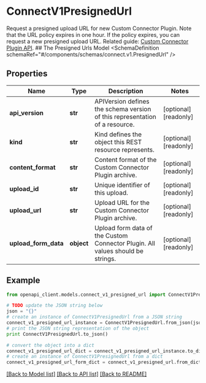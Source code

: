 # ConnectV1PresignedUrl

Request a presigned upload URL for new Custom Connector Plugin. Note that the URL policy expires in one hour. If the policy expires, you can request a new presigned upload URL.  Related guide: [Custom Connector Plugin API](https://docs.confluent.io/cloud/current/connectors/connect-api-section.html).   ## The Presigned Urls Model <SchemaDefinition schemaRef=\"#/components/schemas/connect.v1.PresignedUrl\" />

## Properties
Name | Type | Description | Notes
------------ | ------------- | ------------- | -------------
**api_version** | **str** | APIVersion defines the schema version of this representation of a resource. | [optional] [readonly] 
**kind** | **str** | Kind defines the object this REST resource represents. | [optional] [readonly] 
**content_format** | **str** | Content format of the Custom Connector Plugin archive. | [optional] [readonly] 
**upload_id** | **str** | Unique identifier of this upload. | [optional] [readonly] 
**upload_url** | **str** | Upload URL for the Custom Connector Plugin archive. | [optional] [readonly] 
**upload_form_data** | **object** | Upload form data of the Custom Connector Plugin. All values should be strings. | [optional] [readonly] 

## Example

```python
from openapi_client.models.connect_v1_presigned_url import ConnectV1PresignedUrl

# TODO update the JSON string below
json = "{}"
# create an instance of ConnectV1PresignedUrl from a JSON string
connect_v1_presigned_url_instance = ConnectV1PresignedUrl.from_json(json)
# print the JSON string representation of the object
print ConnectV1PresignedUrl.to_json()

# convert the object into a dict
connect_v1_presigned_url_dict = connect_v1_presigned_url_instance.to_dict()
# create an instance of ConnectV1PresignedUrl from a dict
connect_v1_presigned_url_form_dict = connect_v1_presigned_url.from_dict(connect_v1_presigned_url_dict)
```
[[Back to Model list]](../ccloud/README.md#documentation-for-models) [[Back to API list]](../ccloud/README.md#documentation-for-api-endpoints) [[Back to README]](../ccloud/README.md)


